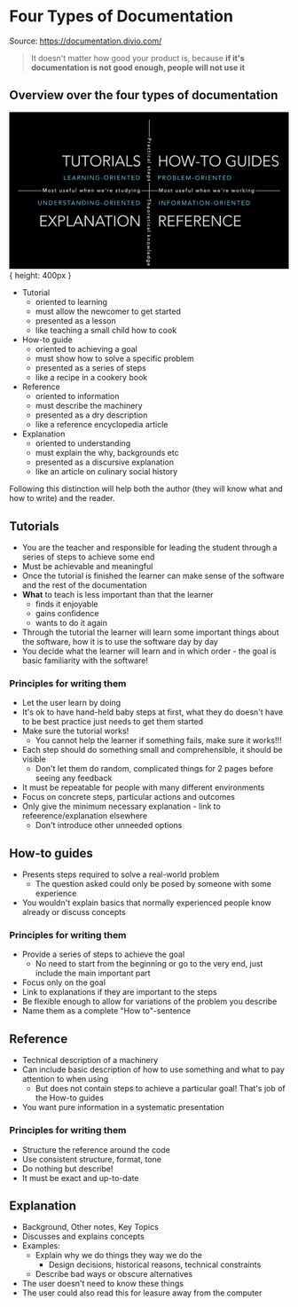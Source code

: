 
# Four Types of Documentation

Source: https://documentation.divio.com/

> It doesn't matter how good your product is, because **if it's documentation is not good enough, people will not use
  it**

## Overview over the four types of documentation

![](assets/images/four-types-of-documentation.png){ height: 400px }

- Tutorial
  - oriented to learning
  - must allow the newcomer to get started
  - presented as a lesson
  - like teaching a small child how to cook
- How-to guide
  - oriented to achieving a goal
  - must show how to solve a specific problem
  - presented as a series of steps
  - like a recipe in a cookery book
- Reference
  - oriented to information
  - must describe the machinery
  - presented as a dry description
  - like a reference encyclopedia article
- Explanation
  - oriented to understanding
  - must explain the why, backgrounds etc
  - presented as a discursive explanation
  - like an article on culinary social history

Following this distinction will help both the author (they will know what and how to write) and the reader.

## Tutorials
- You are the teacher and responsible for leading the student through a series of steps to achieve some end
- Must be achievable and meaningful
- Once the tutorial is finished the learner can make sense of the software and the rest of the documentation
- **What** to teach is less important than that the learner
  - finds it enjoyable
  - gains confidence
  - wants to do it again
- Through the tutorial the learner will learn some important things about the software, how it is to use the software
  day by day
- You decide what the learner will learn and in which order - the goal is basic familiarity with the software!

### Principles for writing them
- Let the user learn by doing
- It's ok to have hand-held baby steps at first, what they do doesn't have to be best practice just needs to get them
  started
- Make sure the tutorial works!
  - You cannot help the learner if something fails, make sure it works!!!
- Each step should do something small and comprehensible, it should be visible
  - Don't let them do random, complicated things for 2 pages before seeing any feedback
- It must be repeatable for people with many different environments
- Focus on concrete steps, particular actions and outcomes
- Only give the minimum necessary explanation - link to refeerence/explanation elsewhere
  - Don't introduce other unneeded options

## How-to guides
- Presents steps required to solve a real-world problem
  - The question asked could only be posed by someone with some experience
- You wouldn't explain basics that normally experienced people know already or discuss concepts

### Principles for writing them
- Provide a series of steps to achieve the goal
  - No need to start from the beginning or go to the very end, just include the main important part
- Focus only on the goal
- Link to explanations if they are important to the steps
- Be flexible enough to allow for variations of the problem you describe
- Name them as a complete "How to"-sentence

## Reference
- Technical description of a machinery
- Can include basic description of how to use something and what to pay attention to when using
  - But does not contain steps to achieve a particular goal! That's job of the How-to guides
- You want pure information in a systematic presentation

### Principles for writing them
- Structure the reference around the code
- Use consistent structure, format, tone
- Do nothing but describe!
- It must be exact and up-to-date

## Explanation
- Background, Other notes, Key Topics
- Discusses and explains concepts
- Examples:
  - Explain why we do things they way we do the
    - Design decisions, historical reasons, technical constraints
  - Describe bad ways or obscure alternatives
- The user doesn't need to know these things
- The user could also read this for leasure away from the computer
